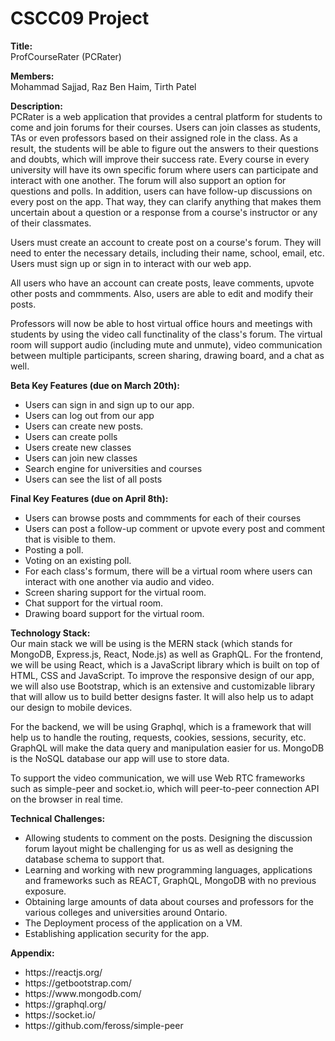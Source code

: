 <h1>CSCC09 Project</h1>

**Title:** \
ProfCourseRater (PCRater)

**Members:** \
Mohammad Sajjad, Raz Ben Haim, Tirth Patel

**Description:** \
PCRater is a web application that provides a central platform for students to come and join forums for their courses. Users can join classes as students, TAs or even professors based on their assigned role in the class. As a result, the students will be able to figure out the answers to their questions and doubts, which will improve their success rate. Every course in every university will have its own specific forum where users can participate and interact with one another. The forum will also support an option for questions and polls. In addition, users can have follow-up discussions on every post on the app. That way, they can clarify anything that makes them uncertain about a question or a response from a course's instructor or any of their classmates.

Users must create an account to create post on a course's forum. They will need to enter the necessary details, including their name, school, email, etc. Users must sign up or sign in to interact with our web app. 

All users who have an account can create posts, leave comments, upvote other posts and commments. Also, users are able to edit and modify their posts.

Professors will now be able to host virtual office hours and meetings with students by using the video call functinality of the class's forum.
The virtual room will support audio (including mute and unmute), video communication between multiple participants, screen sharing, drawing board, and a chat as well. 

**Beta Key Features (due on March 20th):**
<ul>
 <li>Users can sign in and sign up to our app.</li>
 <li>Users can log out from our app</li>
 <li>Users can create new posts.</li>
 <li>Users can create polls</li>
 <li>Users create new classes</li>
 <li>Users can join new classes</li>
 <li>Search engine for universities and courses</li>
 <li>Users can see the list of all posts</li>
</ul>


**Final Key Features (due on April 8th):**
<ul>
 <li>Users can browse posts and commments for each of their courses</li>
 <li>Users can post a follow-up comment or upvote every post and comment that is visible to them.</li>
 <li>Posting a poll.</li>
 <li>Voting on an existing poll.</li>
 <li>For each class's formum, there will be a virtual room where users can interact with one another via audio and video.</li>
 <li>Screen sharing support for the virtual room.</li>
 <li>Chat support for the virtual room.</li>
 <li>Drawing board support for the virtual room.</li>
</ul>



**Technology Stack:** \
Our main stack we will be using is the MERN stack (which stands for MongoDB, Express.js, React, Node.js) as well as GraphQL. 
For the frontend, we will be using React, which is a JavaScript library which is built on top of HTML, CSS and JavaScript. To improve the responsive design of our app, we will also use Bootstrap, which is an extensive and customizable library that will allow us to build better designs faster. It will also help us to adapt our design to mobile devices.

For the backend, we will be using Graphql, which is a framework that will help us to handle the routing, requests, cookies, sessions, security, etc. 
GraphQL will make the data query and manipulation easier for us. MongoDB is the NoSQL database our app will use to store data. 

To support the video communication, we will use Web RTC frameworks such as simple-peer and socket.io, which will peer-to-peer connection API on the browser in real time.


**Technical Challenges:**
<ul>
 <li>Allowing students to comment on the posts. Designing the discussion forum layout might be challenging for us as well as designing the database schema to support that.</li>
 <li>Learning and working with new programming languages, applications and frameworks such as REACT, GraphQL, MongoDB with no previous exposure.</li>
 <li>Obtaining large amounts of data about courses and professors for the various colleges and universities around Ontario.</li>
 <li>The Deployment process of the application on a VM.</li>
 <li>Establishing application security for the app.</li>
</ul>


**Appendix:**
<ul>
 <li>https://reactjs.org/</li>
 <li>https://getbootstrap.com/</li>
 <li>https://www.mongodb.com/</li>
 <li>https://graphql.org/</li>
 <li>https://socket.io/</li>
 <li>https://github.com/feross/simple-peer</li>
</ul>


